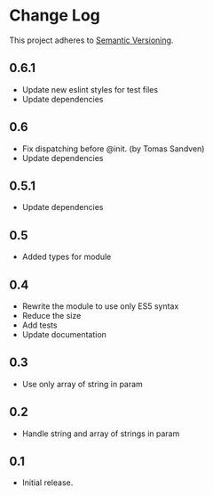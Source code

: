 # Change Log
This project adheres to [Semantic Versioning](http://semver.org/).


## 0.6.1

* Update new eslint styles for test files
* Update dependencies

## 0.6

* Fix dispatching before @init. (by Tomas Sandven)
* Update dependencies

## 0.5.1

* Update dependencies

## 0.5

* Added types for module

## 0.4

* Rewrite the module to use only ES5 syntax
* Reduce the size 
* Add tests
* Update documentation

## 0.3

* Use only array of string in param

## 0.2

* Handle string and array of strings in param

## 0.1
* Initial release.
